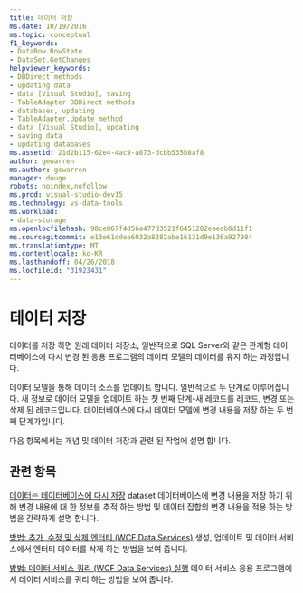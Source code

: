 ```yaml
---
title: 데이터 저장
ms.date: 10/19/2016
ms.topic: conceptual
f1_keywords:
- DataRow.RowState
- DataSet.GetChanges
helpviewer_keywords:
- DBDirect methods
- updating data
- data [Visual Studio], saving
- TableAdapter DBDirect methods
- databases, updating
- TableAdapter.Update method
- data [Visual Studio], updating
- saving data
- updating databases
ms.assetid: 21d2b115-62e4-4ac9-a873-dcbb535b8af8
author: gewarren
ms.author: gewarren
manager: douge
robots: noindex,nofollow
ms.prod: visual-studio-dev15
ms.technology: vs-data-tools
ms.workload:
- data-storage
ms.openlocfilehash: 98ce067f4d56a477d3521f6451202eaeab8d11f1
ms.sourcegitcommit: e13e61ddea6032a8282abe16131d9e136a927984
ms.translationtype: MT
ms.contentlocale: ko-KR
ms.lasthandoff: 04/26/2018
ms.locfileid: "31923431"
---
```

# <a name="saving-data"></a>데이터 저장
데이터를 저장 하면 원래 데이터 저장소, 일반적으로 SQL Server와 같은 관계형 데이터베이스에 다시 변경 된 응용 프로그램의 데이터 모델의 데이터를 유지 하는 과정입니다.

 데이터 모델을 통해 데이터 소스를 업데이트 합니다. 일반적으로 두 단계로 이루어집니다. 새 정보로 데이터 모델을 업데이트 하는 첫 번째 단계-새 레코드를 레코드, 변경 또는 삭제 된 레코드입니다. 데이터베이스에 다시 데이터 모델에 변경 내용을 저장 하는 두 번째 단계가입니다.

 다음 항목에서는 개념 및 데이터 저장과 관련 된 작업에 설명 합니다.

## <a name="related-topics"></a>관련 항목
[데이터는 데이터베이스에 다시 저장](../data-tools/save-data-back-to-the-database.md) dataset 데이터베이스에 변경 내용을 저장 하기 위해 변경 내용에 대 한 정보를 추적 하는 방법 및 데이터 집합의 변경 내용을 적용 하는 방법을 간략하게 설명 합니다.

[방법: 추가, 수정 및 삭제 엔터티 (WCF Data Services)](/dotnet/framework/data/wcf/how-to-add-modify-and-delete-entities-wcf-data-services) 생성, 업데이트 및 데이터 서비스에서 엔터티 데이터를 삭제 하는 방법을 보여 줍니다.

[방법: 데이터 서비스 쿼리 (WCF Data Services) 실행](/dotnet/framework/data/wcf/how-to-execute-data-service-queries-wcf-data-services) 데이터 서비스 응용 프로그램에서 데이터 서비스를 쿼리 하는 방법을 보여 줍니다.

